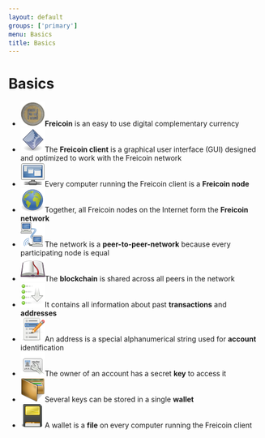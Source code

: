 ```yaml
---
layout: default
groups: ['primary']
menu: Basics
title: Basics
---
```


<h1>Basics</h1>

<div>
	<ul class="big_icons">
		<li><img src="/static/images/basics/freicoin.png" /><b>Freicoin</b> is an easy to use digital complementary currency</li>
		<li><img src="/static/images/basics/client.png" />The <b>Freicoin client</b> is a graphical user interface (GUI) designed and optimized to work with the Freicoin network</li>
		<li><img src="/static/images/basics/node.png" />Every computer running the Freicoin client is a <b>Freicoin node</b></li>
		<li><img src="/static/images/basics/network.png" />Together, all Freicoin nodes on the Internet form the <b>Freicoin network</b></li>
		<li><img src="/static/images/basics/p2p.png" />The network is a <b>peer-to-peer-network</b> because every participating node is equal</li>
		<li><img src="/static/images/basics/database.png" />The <b>blockchain</b> is shared across all peers in the network</li>
		<li><img src="/static/images/basics/transactions.png" />It contains all information about past <b>transactions</b> and <b>addresses</b></li>
		<li><img src="/static/images/basics/address.png" />An address is a special alphanumerical string used for <b>account</b> identification</li>
		<li><img src="/static/images/basics/key.png" />The owner of an account has a secret <b>key</b> to access it</li>
		<li><img src="/static/images/basics/wallet.png" />Several keys can be stored in a single <b>wallet</b></li>
		<li><img src="/static/images/basics/file.png" />A wallet is a <b>file</b> on every computer running the Freicoin client</li>
	</ul>
</div>
